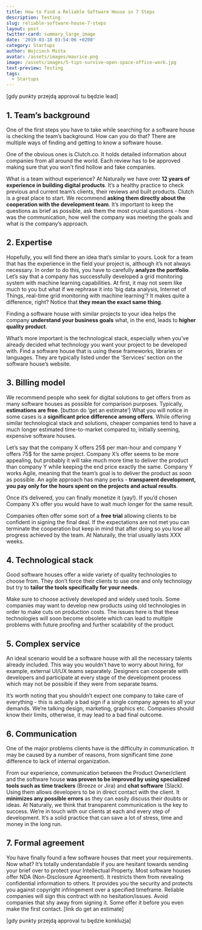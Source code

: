 ```yaml
---
title: How to Find a Reliable Software House in 7 Steps
description: Testing
slug: reliable-software-house-7-steps
layout: post
twitter-card: summary_large_image
date: '2019-03-18 03:54:06 +0200'
category: Startups
author: Wojciech Miśta
avatar: /assets/images/maurice.png
image: /assets/images/5-tips-survive-open-space-office-work.jpg
text-preview: Testing
tags:
  - Startups
---
```

[gdy punkty przejdą approval tu będzie lead]

## 1. Team’s background

One of the first steps you have to take while searching for a software house is checking the team’s background. How can you do that? There are multiple ways of finding and getting to know a software house. 

One of the obvious ones is Clutch.co. It holds detailed information about companies from all around the world. Each review has to be approved making sure that you won’t find hollow and fake companies. 

What is a team without experience? At Naturaily we have over **12 years of experience in building digital products**. It’s a healthy practice to check previous and current team’s clients, their reviews and built products.  Clutch is a great place to start. We recommend **asking them directly about the cooperation with the development team**. It’s important to keep the questions as brief as possible, ask them the most crucial questions - how was the communication, how well the company was meeting the goals and what is the company’s approach. 


## 2. Expertise

Hopefully, you will find there an idea that’s similar to yours. Look for a team that has the experience in the field your project is, although it’s not always necessary. In order to do this, you have to carefully **analyze the portfolio**. Let’s say that a company has successfully developed a grid monitoring system with machine learning capabilities. At first, it may not seem like much to you but what if we rephrase it into ‘big data analysis, Internet of Things, real-time grid monitoring with machine learning’? It makes quite a difference, right? Notice that **they mean the exact same thing**. 

Finding a software house with similar projects to your idea helps the company **understand your business goals** what, in the end, leads to **higher quality product**. 

What’s more important is the technological stack, especially when you’ve already decided what technology you want your project to be developed with. Find a software house that is using these frameworks, libraries or languages. They are typically listed under the ‘Services’ section on the software house’s website. 


## 3. Billing model

We recommend people who seek for digital solutions to get offers from as many software houses as possible for comparison purposes.  Typically, **estimations are free**. [button do ‘get an estimate’] What you will notice in some cases is a **significant price difference among offers**. While offering similar technological stack and solutions, cheaper companies tend to have a much longer estimated time-to-market compared to, initially seeming, expensive software houses. 

Let’s say that the company X offers 25$ per man-hour and company Y offers 75$ for the same project. Company X’s offer seems to be more appealing, but probably it will take much more time to deliver the product than company Y while keeping the end price exactly the same. Company Y works Agile, meaning that the team’s goal is to deliver the product as soon as possible. An agile approach has many perks - **transparent development, you pay only for the hours spent on the projects and actual results**. 

Once it’s delivered, you can finally monetize it (yay!). If you’d chosen Company X’s offer you would have to wait much longer for the same result. 

Companies often offer some sort of a **free trial** allowing clients to be confident in signing the final deal. If the expectations are not met you can terminate the cooperation but keep in mind that after doing so you lose all progress achieved by the team. At Naturaily, the trial usually lasts XXX weeks.  

## 4. Technological stack

Good software houses offer a wide variety of quality technologies to choose from. They don’t force their clients to use one and only technology but try to **tailor the tools specifically for your needs**. 

Make sure to choose actively developed and widely used tools. Some companies may want to develop new products using old technologies in order to make cuts on production costs. The issues here is that these technologies will soon become obsolete which can lead to multiple problems with future proofing and further scalability of the product. 

## 5. Complex service

An ideal scenario would be a software house with all the necessary talents already included. This way you wouldn't have to worry about hiring, for example, external UI/UX teams separately. Designers can cooperate with developers and participate at every stage of the development process which may not be possible if they were from separate teams. 

It’s worth noting that you shouldn’t expect one company to take care of everything - this is actually a bad sign if a single company agrees to all your demands. We’re talking design, marketing, graphics etc. Companies should know their limits, otherwise, it may lead to a bad final outcome.  

## 6. Communication

One of the major problems clients have is the difficulty in communication. It may be caused by a number of reasons, from significant time zone difference to lack of internal organization.

From our experience, communication between the Product Owner/client and the software house **was proven to be improved by using specialized tools such as time trackers** (Breeze or Jira) and **chat software** (Slack). Using them allows developers to be in direct contact with the client. It **minimizes any possible errors** as they can easily discuss their doubts or ideas. At Naturaily, we think that transparent communication is the key to success. We’re in touch with our clients at each and every step of development. It’s a solid practice that can save a lot of stress, time and money in the long run. 

## 7. Formal agreement

You have finally found a few software houses that meet your requirements. Now what? It’s totally understandable if you are hesitant towards sending your brief over to protect your Intellectual Property. Most software houses offer NDA (Non-Disclosure Agreement). It restricts them from revealing confidential information to others. It provides you the security and protects you against copyright infringement over a specified timeframe. Reliable companies will sign this contract with no hesitation/issues. Avoid companies that shy away from signing it. Some offer it before you even make the first contact. [link do get an estimate]

[gdy punkty przejdą approval tu będzie konkluzja]

